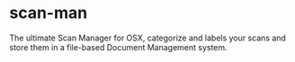 # scan-man
The ultimate Scan Manager for OSX, categorize and labels your scans and store them in a file-based Document Management system.
